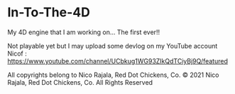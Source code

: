 # In-To-The-4D
My 4D engine that I am working on... The first ever!!


Not playable yet but I may upload some devlog on my YouTube account
Nicof : https://www.youtube.com/channel/UCbkug1WG93ZIkQdTCiyBj9Q/featured

All copyrights belong to Nico Rajala, Red Dot Chickens, Co.
© 2021 Nico Rajala, Red Dot Chickens, Co. All Rights Reserved
